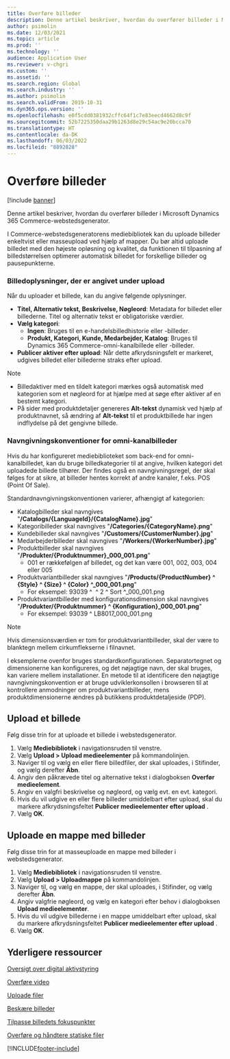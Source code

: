 ```yaml
---
title: Overføre billeder
description: Denne artikel beskriver, hvordan du overfører billeder i Microsoft Dynamics 365 Commerce-webstedsgenerator.
author: psimolin
ms.date: 12/03/2021
ms.topic: article
ms.prod: ''
ms.technology: ''
audience: Application User
ms.reviewer: v-chgri
ms.custom: ''
ms.assetid: ''
ms.search.region: Global
ms.search.industry: ''
ms.author: psimolin
ms.search.validFrom: 2019-10-31
ms.dyn365.ops.version: ''
ms.openlocfilehash: e0f5cdd0381932cffc64f1c7e83eecd4662d8c9f
ms.sourcegitcommit: 52b7225350daa29b1263d8e29c54ac9e20bcca70
ms.translationtype: HT
ms.contentlocale: da-DK
ms.lasthandoff: 06/03/2022
ms.locfileid: "8892828"
---
```

# <a name="upload-images"></a>Overføre billeder

[!include [banner](includes/banner.md)]

Denne artikel beskriver, hvordan du overfører billeder i Microsoft Dynamics 365 Commerce-webstedsgenerator.

I Commerce-webstedsgeneratorens mediebibliotek kan du uploade billeder enkeltvist eller masseupload ved hjælp af mapper. Du bør altid uploade billedet med den højeste opløsning og kvalitet, da funktionen til tilpasning af billedstørrelsen optimerer automatisk billedet for forskellige billeder og pausepunkterne.

### <a name="image-information-specified-during-upload"></a>Billedoplysninger, der er angivet under upload

Når du uploader et billede, kan du angive følgende oplysninger.

- **Titel, Alternativ tekst, Beskrivelse, Nøgleord**: Metadata for billedet eller billederne. Titel og alternativ tekst er obligatoriske værdier.
- **Vælg kategori**:
    - **Ingen**: Bruges til en e-handelsbilledhistorie eller -billeder.
    - **Produkt, Kategori, Kunde, Medarbejder, Katalog**: Bruges til Dynamics 365 Commerce-omni-kanalbillede eller -billeder.
- **Publicer aktiver efter upload**: Når dette afkrydsningsfelt er markeret, udgives billedet eller billederne straks efter upload.

> [!NOTE]
> - Billedaktiver med en tildelt kategori mærkes også automatisk med kategorien som et nøgleord for at hjælpe med at søge efter aktiver af en bestemt kategori.
> - På sider med produktdetaljer genereres **Alt-tekst** dynamisk ved hjælp af produktnavnet, så ændring af **Alt-tekst** til et produktbillede har ingen indflydelse på det gengivne billede.

### <a name="naming-conventions-for-omni-channel-images"></a>Navngivningskonventioner for omni-kanalbilleder 

Hvis du har konfigureret mediebiblioteket som back-end for omni-kanalbilledet, kan du bruge billedkategorier til at angive, hvilken kategori det uploadede billede tilhører. Der findes også en navngivningsregel, der skal følges for at sikre, at billeder hentes korrekt af andre kanaler, f.eks. POS (Point Of Sale).

Standardnavngivningskonventionen varierer, afhængigt af kategorien:
- Katalogbilleder skal navngives "**/Catalogs/\{LanguageId\}/\{CatalogName\}.jpg**"
- Kategoribilleder skal navngives "**/Categories/\{CategoryName\}.png**"
- Kundebilleder skal navngives "**/Customers/\{CustomerNumber\}.jpg**"
- Medarbejderbilleder skal navngives "**/Workers/\{WorkerNumber\}.jpg**"
- Produktbilleder skal navngives "**/Produkter/\{Produktnummer\}\_000_001.png**"
    - 001 er rækkefølgen af billedet, og det kan være 001, 002, 003, 004 eller 005
- Produktvariantbilleder skal navngives "**/Products/\{ProductNumber\} \^ \{Style\} \^ \{Size\} \^ \{Color\} \^\_000_001.png**"
    - For eksempel: 93039 \^ &nbsp;\^ 2 \^ Sort \^\_000_001.png
- Produktvariantbilleder med konfigurationsdimension skal navngives "**/Produkter/\{Produktnummer\} \^ \{Konfiguration\}\_000_001.png**"
    - For eksempel: 93039 \^ LB8017_000_001.png

> [!NOTE]
> Hvis dimensionsværdien er tom for produktvariantbilleder, skal der være to blanktegn mellem cirkumflekserne i filnavnet.

I eksemplerne ovenfor bruges standardkonfigurationen. Separatortegnet og dimensionerne kan konfigureres, og det nøjagtige navn, der skal bruges, kan variere mellem installationer. En metode til at identificere den nøjagtige navngivningskonvention er at bruge udviklerkonsollen i browseren til at kontrollere anmodninger om produktvariantbilleder, mens produktdimensionerne ændres på butikkens produktdetaljeside (PDP).

## <a name="upload-an-image"></a>Upload et billede

Følg disse trin for at uploade et billede i webstedsgenerator.

1. Vælg **Mediebibliotek** i navigationsruden til venstre.
1. Vælg **Upload \> Upload medieelementer** på kommandolinjen.
1. Naviger til og vælg en eller flere billedfiler, der skal uploades, i Stifinder, og vælg derefter **Åbn**.
1. Angiv den påkrævede titel og alternative tekst i dialogboksen **Overfør medieelement**.
1. Angiv en valgfri beskrivelse og nøgleord, og vælg evt. en evt. kategori. 
1. Hvis du vil udgive en eller flere billeder umiddelbart efter upload, skal du markere afkrydsningsfeltet **Publicer medieelementer efter upload** .
1. Vælg **OK**.

## <a name="upload-a-folder-of-images"></a>Uploade en mappe med billeder

Følg disse trin for at masseuploade en mappe med billeder i webstedsgenerator.

1. Vælg **Mediebibliotek** i navigationsruden til venstre.
1. Vælg **Upload \> Uploadmappe** på kommandolinjen.
1. Naviger til, og vælg en mappe, der skal uploades, i Stifinder, og vælg derefter **Åbn**.
1. Angiv valgfrie nøgleord, og vælg en kategori efter behov i dialogboksen **Upload medieelementer**. 
1. Hvis du vil udgive billederne i en mappe umiddelbart efter upload, skal du markere afkrydsningsfeltet **Publicer medieelementer efter upload** .
1. Vælg **OK**.

## <a name="additional-resources"></a>Yderligere ressourcer

[Oversigt over digital aktivstyring](dam-overview.md)

[Overføre video](dam-upload-video.md)

[Uploade filer](dam-upload-files.md)

[Beskære billeder](dam-crop-images.md)

[Tilpasse billedets fokuspunkter](dam-custom-focal-point.md)

[Overføre og håndtere statiske filer](upload-serve-static-files.md)


[!INCLUDE[footer-include](../includes/footer-banner.md)]

